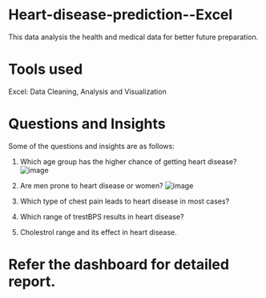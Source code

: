# Heart-disease-prediction--Excel

This data analysis the health and medical data for better future preparation.

# Tools used
Excel: Data Cleaning, Analysis and Visualization

# Questions and Insights

Some of the questions and insights are as follows:

1. Which age group has the higher chance of getting heart disease?
   ![image](https://github.com/SofiaArjunan/Heart-disease-prediction/assets/168706952/1dc2a4f6-5674-4d25-a37f-43655bd05cd5)


2. Are men prone to heart disease or women?
  ![image](https://github.com/SofiaArjunan/Heart-disease-prediction/assets/168706952/f4ce57a2-2072-4906-9c3b-918589cd113d)

   
3. Which type of chest pain leads to heart disease in most cases?
5. Which range of trestBPS results in heart disease?
6. Cholestrol range and its effect in heart disease.

# Refer the dashboard for detailed report.
